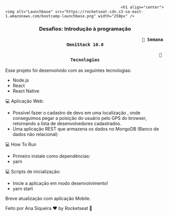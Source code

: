                                                        <h1 align="center">
    <img alt="Launchbase" src="https://rocketseat-cdn.s3-sa-east-1.amazonaws.com/bootcamp-launchbase.png" width="250px" />
</h1>

<h3 align="center">
  Desafios: Introdução à programação
   
                                                       🚀 Semana OmniStack 10.0

                                                             🚀 Tecnologias
</h3>
                                                      
Esse projeto foi desenvolvido com as seguintes tecnologias:

- Node.js
- React
- React Native


💻 Aplicação Web:

- Possível fazer o cadastro de devs em uma localização , onde conseguimos pegar a poisição do usuário pelo GPS do browser, retornando a lista de desenvolvedores cadastrados. 
- Uma aplicação REST que armazena os dados no MongoDB (Banco de dados não relacional)

💻 How To Run

- Primeiro instale como dependências:
- yarn

💻 Scripts de inicialização:

- Inicie a aplicação em modo desenvolvimento!
- yarn start

Breve atualização com aplicação Mobile. 

Feito por  Ana Siqueira ♥ by Rocketseat 👋

